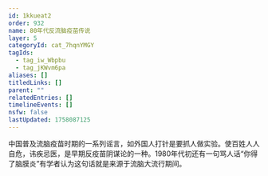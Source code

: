 ```yaml
---
id: 1kkueat2
order: 932
name: 80年代反流脑疫苗传说
layer: 5
categoryId: cat_7hqnYMGY
tagIds:
  - tag_iw_Wbpbu
  - tag_jKWvm6pa
aliases: []
titledLinks: []
parent: ""
relatedEntries: []
timelineEvents: []
nsfw: false
lastUpdated: 1758087125
---
```


中国普及流脑疫苗时期的一系列谣言，如外国人打针是要抓人做实验。使百姓人人自危，讳疾忌医，是早期反疫苗阴谋论的一种。1980年代初还有一句骂人话“你得了脑膜炎”有学者认为这句话就是来源于流脑大流行期间。